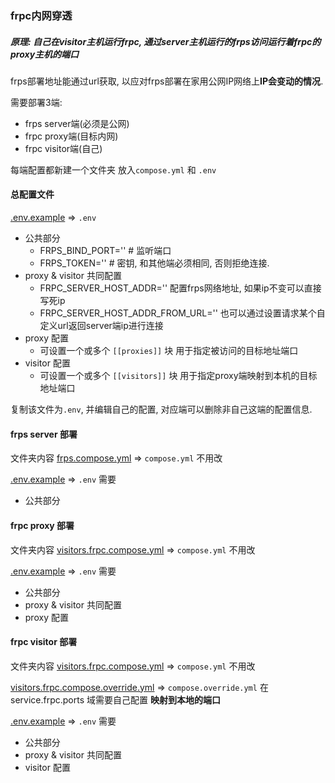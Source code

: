 ### frpc内网穿透

##### 原理: 自己在visitor主机运行frpc, 通过server主机运行的frps访问运行着frpc的proxy主机的端口

frps部署地址能通过url获取, 以应对frps部署在家用公网IP网络上**IP会变动的情况**.

需要部署3端:
* frps server端(必须是公网)
* frpc proxy端(目标内网)
* frpc visitor端(自己)

每端配置都新建一个文件夹 放入```compose.yml``` 和 ```.env```

#### 总配置文件
[.env.example](./.env.example) => ```.env```
* 公共部分
  * FRPS_BIND_PORT='' # 监听端口
  * FRPS_TOKEN='' # 密钥, 和其他端必须相同, 否则拒绝连接.
* proxy & visitor 共同配置
  - FRPC_SERVER_HOST_ADDR='' 配置frps网络地址, 如果ip不变可以直接写死ip
  - FRPC_SERVER_HOST_ADDR_FROM_URL='' 也可以通过设置请求某个自定义url返回server端ip进行连接
* proxy 配置
  * 可设置一个或多个 ```[[proxies]]``` 块 用于指定被访问的目标地址端口
* visitor 配置
  * 可设置一个或多个 ```[[visitors]]``` 块 用于指定proxy端映射到本机的目标地址端口

复制该文件为```.env```, 并编辑自己的配置, 对应端可以删除非自己这端的配置信息.

#### frps server 部署

文件夹内容
[frps.compose.yml](./frps.compose.yml) => ```compose.yml```
不用改

[.env.example](./.env.example) => ```.env```
需要
* 公共部分

#### frpc proxy 部署

文件夹内容
[visitors.frpc.compose.yml](./visitors.frpc.compose.yml) => ```compose.yml```
不用改

[.env.example](./.env.example) => ```.env```
需要
* 公共部分
* proxy & visitor 共同配置
* proxy 配置

#### frpc visitor 部署

文件夹内容
[visitors.frpc.compose.yml](./visitors.frpc.compose.yml) => ```compose.yml```
不用改

[visitors.frpc.compose.override.yml](./visitors.frpc.compose.override.yml) => ```compose.override.yml```
在service.frpc.ports 域需要自己配置 **映射到本地的端口**

[.env.example](./.env.example) => ```.env```
需要
* 公共部分
* proxy & visitor 共同配置
* visitor 配置
